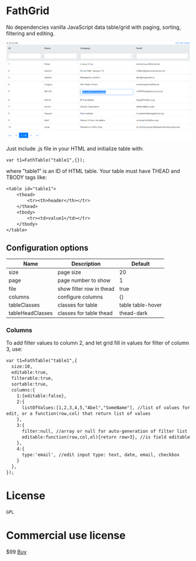 # FathGrid
No dependencies vanilla JavaScript data table/grid with paging, sorting, filtering and editing.

![Sample screenshot](/fathgrid.png)

Just include .js file in your HTML and initialize table with:

    var t1=FathTable("table1",{});

where "table1" is an ID of HTML table. Your table must have THEAD and TBODY tags like:

    <table id="table1">
        <thead>
            <tr><th>header</th></tr>
        </thead>
        <tbody>
            <tr><td>value1</td></tr>
        </tbody>
    </table>

## Configuration options
<table><thead><tr><th>Name</th><th>Description</th><th>Default</th></tr></thead>
<tbody>
<tr><td>size</td><td>page size</td><td>20</td></tr>
<tr><td>page</td><td>page number to show</td><td>1</td></tr>
<tr><td>file</td><td>show filter row in thead</td><td>true</td></tr>
<tr><td>columns</td><td>configure columns</td><td>{}</td></tr>
<tr><td>tableClasses</td><td>classes for table</td><td>table table-hover</td></tr>
<tr><td>tableHeadClasses</td><td>classes for table thead</td><td>thead-dark</td></tr>
</tbody>
</table>

### Columns
To add filter values to column 2, and let grid fill in values for filter of column 3, use:

    var t1=FathTable("table1",{
      size:10,
      editable:true,
      filterable:true,
      sortable:true,
      columns:{
        1:{editable:false},
        2:{
          listOfValues:[1,2,3,4,5,"Abel","SomeName"], //list of values for edit, or a function(row,col) that return list of values
        },
        3:{
          filter:null, //array or null for auto-generation of filter list
          editable:function(row,col,el){return row>3}, //is field editable
        },
        4:{
          type:'email', //edit input type: text, date, email, checkbox
        }
      },
    });


# License
    GPL

# Commercial use license
$99 <a href="https://checkout.bluesnap.com/buynow/checkout?sku3644722=1&storeid=9104">Buy</a>

